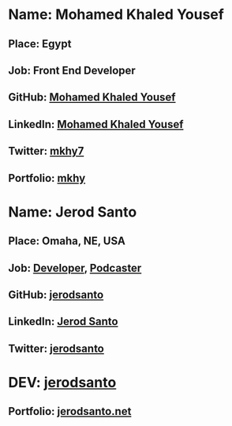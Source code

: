 # Name: Mohamed Khaled Yousef
## Place: Egypt
## Job: Front End Developer
## GitHub: [Mohamed Khaled Yousef](https://github.com/mohamedkhaledyousef)
## LinkedIn: [Mohamed Khaled Yousef](http://linkedin.com/in/mohamed-khaled-yousef-421081a5)
## Twitter: [mkhy7](https://twitter.com/mkhy7)
## Portfolio: [mkhy](https://t.co/7OgPsufYku)

# Name: Jerod Santo
## Place: Omaha, NE, USA
## Job: [Developer](https://objectlateral.com), [Podcaster](https://changelog.com)
## GitHub: [jerodsanto](https://github.com/jerodsanto)
## LinkedIn: [Jerod Santo](https://www.linkedin.com/in/jerodsanto/)
## Twitter: [jerodsanto](https://twitter.com/jerodsanto)
# DEV: [jerodsanto](https://dev.to/jerodsanto)
## Portfolio: [jerodsanto.net](https://jerodsanto.net)
